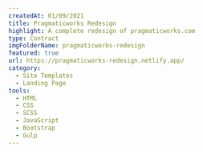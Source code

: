 ```yaml
---
createdAt: 01/09/2021
title: Pragmaticworks Redesign
highlight: A complete redesign of pragmaticworks.com
type: Contract
imgFolderName: pragmaticworks-redesign
featured: true
url: https://pragmaticworks-redesign.netlify.app/
category:
  - Site Templates
  - Landing Page
tools:
  - HTML
  - CSS
  - SCSS
  - JavaScript
  - Bootstrap
  - Gulp
---
```

